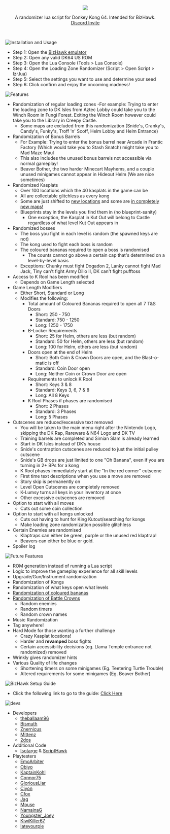 <p align="center">
  <img src ="https://raw.githubusercontent.com/theballaam96/dk64-lz-randomizer/master/image/readme%20-%20logo%20(450%2Cus).png" />
</p>

<p align="center">
A randomizer lua script for Donkey Kong 64. Intended for BizHawk.
<br>
<a href="https://discordapp.com/invite/6GCuY7B">Discord Invite</a>
</p>

<br>

![Installation and Usage](https://github.com/theballaam96/dk64-lz-randomizer/blob/master/image/readme%20-%20install.png)

- Step 1: Open the [BizHawk emulator](https://github.com/TASVideos/BizHawk/releases/)
- Step 2: Open any valid DK64 US ROM
- Step 3: Open the Lua Console (Tools > Lua Console)
- Step 4: Open the Loading Zone Randomizer (Script > Open Script > lzr.lua)
- Step 5: Select the settings you want to use and determine your seed
- Step 6: Click confirm and enjoy the oncoming madness!

![Features](https://github.com/theballaam96/dk64-lz-randomizer/blob/master/image/readme%20-%20features.png)
- Randomization of regular loading zones
	-For example: Trying to enter the loading zone to DK Isles from Aztec Lobby could take you to the Winch Room in Fungi Forest. Exiting the Winch Room however could take you to the Library in Creepy Castle.
	- Some maps are excluded from this randomization (Snide's, Cranky's, Candy's, Funky's, Troff 'n' Scoff, Helm Lobby and Helm Entrance)
- Randomization of Bonus Barrels
	- For Example: Trying to enter the bonus barrel near Arcade in Frantic Factory (Which would take you to Stash Snatch) might take you to Mad Maze Maul
	- This also includes the unused bonus barrels not accessible via normal gameplay!
	- Beaver Bother, the two harder Minecart Mayhems, and a couple unused minigames cannot appear in Hideout Helm (We are nice sometimes)
- Randomized Kasplats
	- Over 100 locations which the 40 kasplats in the game can be
	- All are collectable glitchless as every kong
	- Some are just shifted to [new locations](https://twitter.com/2dosSRL/status/1087442940094500865) and some are [in completely new maps!](https://twitter.com/2dosSRL/status/1087800177765818368)
	- Blueprints stay in the levels you find them in (no blueprint-sanity)
		- One exception, the Kasplat in Kut Out will belong to Castle regardless of what level Kut Out appears in
- Randomized bosses
	- The boss you fight in each level is random (the spawned keys are not)
	- The kong used to fight each boss is random
	- The coloured bananas required to open a boss is randomised
		- The counts cannot go above a certain cap that's determined on a level-by-level basis
	- Exceptions: Chunky must fight Dogadon 2, Lanky cannot fight Mad Jack, Tiny can't fight Army Dillo II, DK can't fight pufftoss
- Access to K Rool has been modified
	- Depends on Game Length selected
- Game Length Modifiers
	- Either Short, Standard or Long
	- Modifies the following:
		- Total amount of Coloured Bananas required to open all 7 T&S Doors
			- Short: 250 - 750
			- Standard: 750 - 1250
			- Long: 1250 - 1750
		- B-Locker Requirements
			- Short: 25 for Helm, others are less (but random)
			- Standard: 50 for Helm, others are less (but random)
			- Long: 100 for Helm, others are less (but random)
		- Doors open at the end of Helm
			- Short: Both Coin & Crown Doors are open, and the Blast-o-matic is off
			- Standard: Coin Door open
			- Long: Neither Coin or Crown Door are open
		- Requirements to unlock K Rool
			- Short: Keys 3 & 8
			- Standard: Keys 3, 6, 7 & 8
			- Long: All 8 Keys
		- K Rool Phases if phases are randomised
			- Short: 2 Phases
			- Standard: 3 Phases
			- Long: 5 Phases
- Cutscenes are reduced/excessive text removed
	- You will be taken to the main menu right after the Nintendo Logo, skipping the DK Rap, Rareware & N64 Logo and DK TV
	- Training barrels are completed and Simian Slam is already learned
	- Start in DK Isles instead of DK’s house
	- Snide's contraption cutscenes are reduced to just the initial pulley cutscene
	- Snide's GB drops are just limited to one "Oh Banana", even if you are turning in 2+ BPs for a kong
	- K Rool phases immediately start at the "In the red corner" cutscene
	- First time text descriptions when you use a move are removed
	- Story skip is permanently on
	- Level Open Cutscenes are completely removed
	- K-Lumsy turns all keys in your inventory at once
	- Other excessive cutscenes are removed
- Option to start with all moves
	- Cuts out some coin collection
- Option to start with all kongs unlocked
	- Cuts out having to hunt for King Kutout/searching for kongs
	- Make loading zone randomization possible glitchless
- Certain Enemies are randomised
	- Klaptraps can either be green, purple or the unused red klaptrap!
	- Beavers can either be blue or gold.
- Spoiler log
	
![Future Features](https://github.com/theballaam96/dk64-lz-randomizer/blob/master/image/readme%20-%20future%20features.png)
- ROM generation instead of running a Lua script
- Logic to improve the gameplay experience for all skill levels
- Upgrade/Gun/Instrument randomization
- Randomization of Kongs
- Randomization of what keys open what levels
- [Randomization of coloured bananas](https://cdn.discordapp.com/attachments/460646910919966732/461750596152590356/unknown.png)
- [Randomization of Battle Crowns](https://twitter.com/2dosSRL/status/1087804011418390528)
	- Random enemies
	- Random timers
	- Random crown names
- Music Randomization
- Tag anywhere!
- Hard Mode for those wanting a further challenge
	- Crazy Kasplat locations!
	- Harder and **revamped** boss fights
	- Certain accessibility decisions (eg. Llama Temple entrance not randomized) removed
- Wrinkly gives randomizer hints
- Various Quality of life changes
	- Shortening timers on some minigames (Eg. Teetering Turtle Trouble)
	- Altered requirements for some minigames (Eg. Beaver Bother)
	
![BizHawk Setup Guide](https://github.com/theballaam96/dk64-lz-randomizer/blob/master/image/readme%20-%20setup.png)
- Click the following link to go to the guide: [Click Here](https://docs.google.com/document/d/1FmMYjsgSc7EspCEIBDOuLAvUCc6UXTlZQdBPeQowwCc/edit?usp=sharing)

![devs](https://github.com/theballaam96/dk64-lz-randomizer/blob/master/image/readme%20-%20devs.png)
- Developers
	- [theballaam96](https://www.youtube.com/c/theballaam96srl)
	- [Bismuth](https://www.youtube.com/c/Bismuth9)
	- [Znernicus](https://www.twitch.tv/znernicus)
	- [Mittenz](http://twitch.tv/mittenzsrl)
	- [2dos](http://www.twitch.tv/2dos)
- Additional Code
	- [Isotarge](http://twitter.com/isotarge) & [ScriptHawk](https://github.com/Isotarge/ScriptHawk)
- Playtesters
	- [EmoArbiter](http://twitch.tv/emoarbiter)
	- [Obiyo](https://www.twitch.tv/obiyosrl)
	- [KaptainKohl](https://www.twitch.tv/kaptainkohl)
	- [Connor75](https://www.twitch.tv/connor75)
	- [GloriousLiar](https://www.twitch.tv/gloriousliar)
	- [Ciyon](https://www.twitch.tv/ciyon)
	- [Cfox](https://www.twitch.tv/cfox)
	- [Jag](https://www.twitch.tv/jaguar_002/)
	- [Mouse](https://www.twitch.tv/mouse1093)
	- [NamajnaG](https://www.twitch.tv/naramgamjan)
	- [Youngster_Joey](https://www.twitch.tv/yungster_joey)
	- [KiwiKiller67](https://www.twitch.tv/kiwikiller67)
	- [Iateyourpie](https://www.twitch.tv/iateyourpie)
